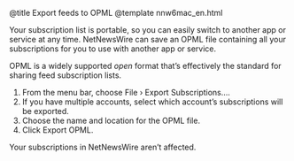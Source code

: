 @title Export feeds to OPML
@template nnw6mac_en.html

Your subscription list is portable, so you can easily switch to another app or service at any time. NetNewsWire can save an OPML file containing all your subscriptions for you to use with another app or service.

OPML is a widely supported *open* format that’s effectively the standard for sharing feed subscription lists.

1. From the menu bar, choose File › Export Subscriptions….
2. If you have multiple accounts, select which account’s subscriptions will be exported.
3. Choose the name and location for the OPML file.
4. Click Export OPML.

Your subscriptions in NetNewsWire aren’t affected.

